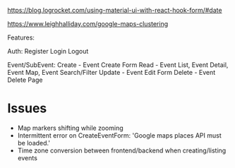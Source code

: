 https://blog.logrocket.com/using-material-ui-with-react-hook-form/#date

https://www.leighhalliday.com/google-maps-clustering


Features:

Auth:
Register
Login
Logout

Event/SubEvent:
Create - Event Create Form
Read - Event List, Event Detail, Event Map, Event Search/Filter
Update - Event Edit Form
Delete - Event Delete Page


# Issues

- Map markers shifting while zooming
- Intermittent error on CreateEventForm: 'Google maps places API must be loaded.'
- Time zone conversion between frontend/backend when creating/listing events